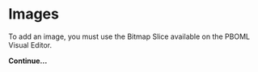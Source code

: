 # Images

To add an image, you must use the Bitmap Slice available on the PBOML Visual Editor.

**Continue...**